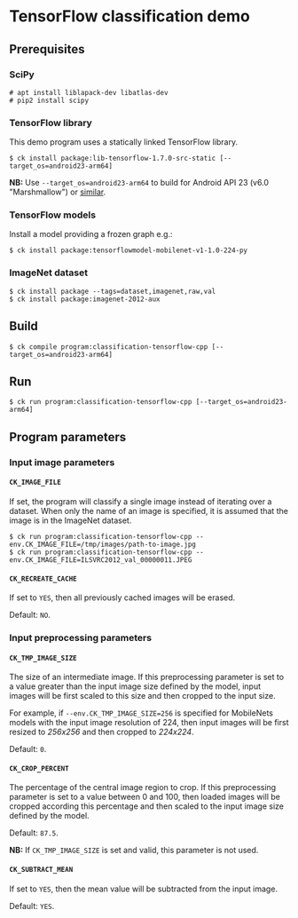# TensorFlow classification demo

## Prerequisites

### SciPy

```
# apt install liblapack-dev libatlas-dev
# pip2 install scipy
```

### TensorFlow library

This demo program uses a statically linked TensorFlow library.

```
$ ck install package:lib-tensorflow-1.7.0-src-static [--target_os=android23-arm64]
```

**NB:** Use `--target_os=android23-arm64` to build for Android API 23 (v6.0
"Marshmallow") or
[similar](https://source.android.com/setup/start/build-numbers).

### TensorFlow models

Install a model providing a frozen graph e.g.:

```
$ ck install package:tensorflowmodel-mobilenet-v1-1.0-224-py
```

### ImageNet dataset

```
$ ck install package --tags=dataset,imagenet,raw,val
$ ck install package:imagenet-2012-aux 
```

## Build

```
$ ck compile program:classification-tensorflow-cpp [--target_os=android23-arm64]
```

## Run

```
$ ck run program:classification-tensorflow-cpp [--target_os=android23-arm64]
```

## Program parameters

### Input image parameters

#### `CK_IMAGE_FILE`

If set, the program will classify a single image instead of iterating over a
dataset.  When only the name of an image is specified, it is assumed that the
image is in the ImageNet dataset.

```
$ ck run program:classification-tensorflow-cpp --env.CK_IMAGE_FILE=/tmp/images/path-to-image.jpg
$ ck run program:classification-tensorflow-cpp --env.CK_IMAGE_FILE=ILSVRC2012_val_00000011.JPEG
```

#### `CK_RECREATE_CACHE`
If set to `YES`, then all previously cached images will be erased.

Default: `NO`.

### Input preprocessing parameters

#### `CK_TMP_IMAGE_SIZE`

The size of an intermediate image. If this preprocessing parameter is set to a
value greater than the input image size defined by the model, input images
will be first scaled to this size and then cropped to the input size.

For example, if `--env.CK_TMP_IMAGE_SIZE=256` is specified for MobileNets
models with the input image resolution of 224, then input images will be first
resized to *256x256* and then cropped to *224x224*.

Default: `0`.

#### `CK_CROP_PERCENT`

The percentage of the central image region to crop. If this preprocessing
parameter is set to a value between 0 and 100, then loaded images will be
cropped according this percentage and then scaled to the input image size
defined by the model.

Default: `87.5`.

**NB:** If `CK_TMP_IMAGE_SIZE` is set and valid, this parameter is not used.

#### `CK_SUBTRACT_MEAN`

If set to `YES`, then the mean value will be subtracted from the input image.

Default: `YES`.
